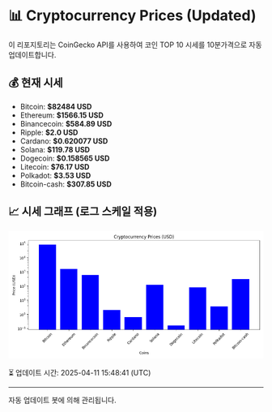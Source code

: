 
# 📊 Cryptocurrency Prices (Updated)

이 리포지토리는 CoinGecko API를 사용하여 코인 TOP 10 시세를 10분가격으로 자동 업데이트합니다.

## 💰 현재 시세
- Bitcoin: **$82484 USD**
- Ethereum: **$1566.15 USD**
- Binancecoin: **$584.89 USD**
- Ripple: **$2.0 USD**
- Cardano: **$0.620077 USD**
- Solana: **$119.78 USD**
- Dogecoin: **$0.158565 USD**
- Litecoin: **$76.17 USD**
- Polkadot: **$3.53 USD**
- Bitcoin-cash: **$307.85 USD**

## 📈 시세 그래프 (로그 스케일 적용)
![Crypto Prices](crypto_prices.png)

⏳ 업데이트 시간: 2025-04-11 15:48:41 (UTC)

---
자동 업데이트 봇에 의해 관리됩니다.

